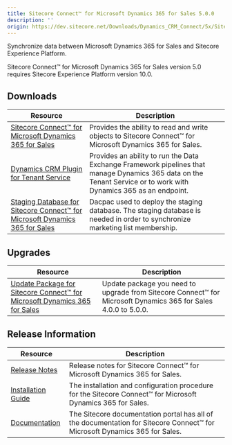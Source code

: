 ```yaml
---
title: Sitecore Connect™ for Microsoft Dynamics 365 for Sales 5.0.0
description: ''
origin: https://dev.sitecore.net/Downloads/Dynamics_CRM_Connect/5x/Sitecore_Connect_for_Microsoft_Dynamics_365_for_Sales_500
---
```


Synchronize data between Microsoft Dynamics 365 for Sales and Sitecore Experience Platform.

  <Alert variant='warning' mb={4}>
    <AlertIcon />
    Sitecore Connect™ for Microsoft Dynamics 365 for Sales version 5.0 requires Sitecore Experience Platform version 10.0.
  </Alert>
  

## Downloads

 | Resource | Description |
 | --- | --- |
 | [Sitecore Connect™ for Microsoft Dynamics 365 for Sales](https://scdp.blob.core.windows.net/downloads/Dynamics%20CRM%20Connect/5x/Sitecore%20Connect%20for%20Microsoft%20Dynamics%20365%20for%20Sales%20500/Secure/Sitecore%20Connect%20for%20Microsoft%20Dynamics%20365%20for%20Sales%205.0.0%20rev.%2001439.zip) | Provides the ability to read and write objects to Sitecore Connect™ for Microsoft Dynamics 365 for Sales. |
 | [Dynamics CRM Plugin for Tenant Service](https://scdp.blob.core.windows.net/downloads/Dynamics%20CRM%20Connect/5x/Sitecore%20Connect%20for%20Microsoft%20Dynamics%20365%20for%20Sales%20500/Secure/Sitecore%20Connect%20for%20Microsoft%20Dynamics%20365%20for%20Sales%20Plugin%20for%20Tenant%20Service%205.0.0%20rev.%2001439.scwdp.zip) | Provides an ability to run the Data Exchange Framework pipelines that manage Dynamics 365 data on the Tenant Service or to work with Dynamics 365 as an endpoint. |
 | [Staging Database for Sitecore Connect™ for Microsoft Dynamics 365 for Sales](https://scdp.blob.core.windows.net/downloads/Dynamics%20CRM%20Connect/5x/Sitecore%20Connect%20for%20Microsoft%20Dynamics%20365%20for%20Sales%20500/Secure/Sitecore.DataExchange.Staging.dacpac) | Dacpac used to deploy the staging database. The staging database is needed in order to synchronize marketing list membership. |

## Upgrades

 | Resource | Description |
 | --- | --- |
 | [Update Package for Sitecore Connect™ for Microsoft Dynamics 365 for Sales](https://scdp.blob.core.windows.net/downloads/Dynamics%20CRM%20Connect/5x/Sitecore%20Connect%20for%20Microsoft%20Dynamics%20365%20for%20Sales%20500/Secure/Sitecore%20Connect%20for%20Microsoft%20Dynamics%20365%20for%20Sales%20(update%20package)%205.0.0%20rev.%2001439.update) | Update package you need to upgrade from Sitecore Connect™ for Microsoft Dynamics 365 for Sales 4.0.0 to 5.0.0. |

## Release Information

 | Resource | Description |
 | --- | --- |
 | [Release Notes](/downloads/Dynamics_CRM_Connect/5x/Sitecore_Connect_for_Microsoft_Dynamics_365_for_Sales_500/Release_Notes) | Release notes for Sitecore Connect™ for Microsoft Dynamics 365 for Sales. |
 | [Installation Guide](https://scdp.blob.core.windows.net/downloads/Dynamics%20CRM%20Connect/5x/Sitecore%20Connect%20for%20Microsoft%20Dynamics%20365%20for%20Sales%20500/Secure/Sitecore_Connect_for_Microsoft_Dynamics_5_0_Installation_Guide-en.pdf) | The installation and configuration procedure for the Sitecore Connect™ for Microsoft Dynamics 365 for Sales. |
 | [Documentation](https://doc.sitecore.com/developers/dynamics-crm-connect/50/sitecore-connect-for-microsoft-dynamics-365-for-sales/en/sitecore-connect-for-microsoft-dynamics-365-for-sales-configuration-guide.html) | The Sitecore documentation portal has all of the documentation for Sitecore Connect™ for Microsoft Dynamics 365 for Sales. |